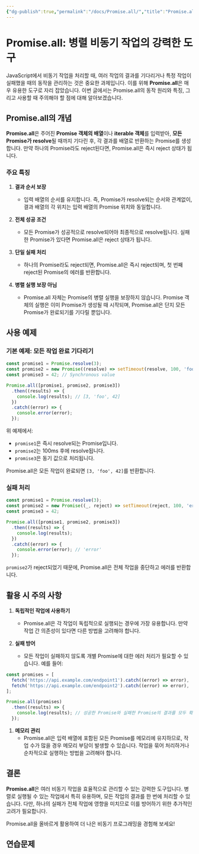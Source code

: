 ```yaml
---
{"dg-publish":true,"permalink":"/docs/Promise.all/","title":"Promise.all"}
---
```



# Promise.all: 병렬 비동기 작업의 강력한 도구

JavaScript에서 비동기 작업을 처리할 때, 여러 작업의 결과를 기다리거나 특정 작업이 실패했을 때의 동작을 관리하는 것은 중요한 과제입니다. 이를 위해 **Promise.all**은 매우 유용한 도구로 자리 잡았습니다. 이번 글에서는 Promise.all의 동작 원리와 특징, 그리고 사용할 때 주의해야 할 점에 대해 알아보겠습니다.

## Promise.all의 개념

**Promise.all**은 주어진 **Promise 객체의 배열**이나 **iterable 객체**를 입력받아, **모든 Promise가 resolve**될 때까지 기다린 후, 각 결과를 배열로 반환하는 Promise를 생성합니다. 만약 하나의 Promise라도 reject된다면, Promise.all은 즉시 reject 상태가 됩니다.

### 주요 특징

1. **결과 순서 보장**
    
    - 입력 배열의 순서를 유지합니다. 즉, Promise가 resolve되는 순서와 관계없이, 결과 배열의 각 위치는 입력 배열의 Promise 위치와 동일합니다.
2. **전체 성공 조건**
    
    - 모든 Promise가 성공적으로 resolve되어야 최종적으로 resolve됩니다. 실패한 Promise가 있다면 Promise.all은 reject 상태가 됩니다.
3. **단일 실패 처리**
    
    - 하나의 Promise라도 reject되면, Promise.all은 즉시 reject되며, 첫 번째 reject된 Promise의 에러를 반환합니다.
4. **병렬 실행 보장 아님**
    
    - Promise.all 자체는 Promise의 병렬 실행을 보장하지 않습니다. Promise 객체의 실행은 이미 Promise가 생성될 때 시작되며, Promise.all은 단지 모든 Promise가 완료되기를 기다릴 뿐입니다.

## 사용 예제

### 기본 예제: 모든 작업 완료 기다리기

```javascript
const promise1 = Promise.resolve(3);
const promise2 = new Promise((resolve) => setTimeout(resolve, 100, 'foo'));
const promise3 = 42; // Synchronous value

Promise.all([promise1, promise2, promise3])
  .then((results) => {
    console.log(results); // [3, 'foo', 42]
  })
  .catch((error) => {
    console.error(error);
  });
```

위 예제에서:

- `promise1`은 즉시 resolve되는 Promise입니다.
- `promise2`는 100ms 후에 resolve됩니다.
- `promise3`은 동기 값으로 처리됩니다.

Promise.all은 모든 작업이 완료되면 `[3, 'foo', 42]`를 반환합니다.

### 실패 처리

```javascript
const promise1 = Promise.resolve(3);
const promise2 = new Promise((_, reject) => setTimeout(reject, 100, 'error'));
const promise3 = 42;

Promise.all([promise1, promise2, promise3])
  .then((results) => {
    console.log(results);
  })
  .catch((error) => {
    console.error(error); // 'error'
  });
```

`promise2`가 reject되었기 때문에, Promise.all은 전체 작업을 중단하고 에러를 반환합니다.

## 활용 시 주의 사항

1. **독립적인 작업에 사용하기**
    
    - Promise.all은 각 작업이 독립적으로 실행되는 경우에 가장 유용합니다. 만약 작업 간 의존성이 있다면 다른 방법을 고려해야 합니다.
2. **실패 방어**
    
    - 모든 작업이 실패하지 않도록 개별 Promise에 대한 에러 처리가 필요할 수 있습니다. 예를 들어:

```javascript
const promises = [
  fetch('https://api.example.com/endpoint1').catch((error) => error),
  fetch('https://api.example.com/endpoint2').catch((error) => error),
];

Promise.all(promises)
  .then((results) => {
    console.log(results); // 성공한 Promise와 실패한 Promise의 결과를 모두 확인 가능
  });
```

1. **메모리 관리**
    - Promise.all은 입력 배열에 포함된 모든 Promise를 메모리에 유지하므로, 작업 수가 많을 경우 메모리 부담이 발생할 수 있습니다. 작업을 묶어 처리하거나 순차적으로 실행하는 방법을 고려해야 합니다.

## 결론

**Promise.all**은 여러 비동기 작업을 효율적으로 관리할 수 있는 강력한 도구입니다. 병렬로 실행될 수 있는 작업에서 특히 유용하며, 모든 작업의 결과를 한 번에 처리할 수 있습니다. 다만, 하나의 실패가 전체 작업에 영향을 미치므로 이를 방어하기 위한 추가적인 고려가 필요합니다.

Promise.all을 올바르게 활용하여 더 나은 비동기 프로그래밍을 경험해 보세요!

## 연습문제

